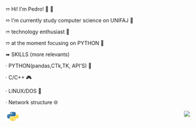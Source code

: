 ➱ Hi! I'm Pedro! 🚀 🐉

➱ I'm currently study computer science on UNIFAJ 🏁

➱ technology enthusiast 📡

➱ at the moment focusing on PYTHON 🐍

➠ SKILLS (more relevants)

· PYTHON(pandas,CTk,TK, API'S) 🐍

· C/C++ 🎮

· LINUX/DOS 🐧

· Network structure 🌐

<img align="right" src="https://github-readme-stats.vercel.app/api/top-langs/?username=salzani&layout=compact&theme=midnight-purple">


<img align="left" alt="Rafa-Python" height="30" width="40" src="https://raw.githubusercontent.com/devicons/devicon/master/icons/python/python-original.svg">
   
